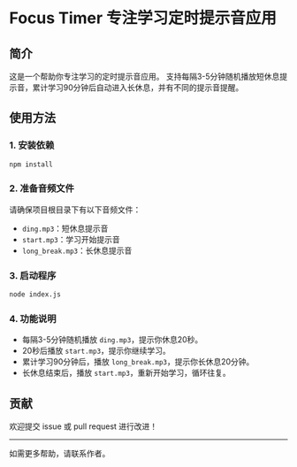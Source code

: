 # Focus Timer 专注学习定时提示音应用

## 简介

这是一个帮助你专注学习的定时提示音应用。
支持每隔3-5分钟随机播放短休息提示音，累计学习90分钟后自动进入长休息，并有不同的提示音提醒。

## 使用方法

### 1. 安装依赖

```bash
npm install
```

### 2. 准备音频文件

请确保项目根目录下有以下音频文件：

- `ding.mp3`：短休息提示音
- `start.mp3`：学习开始提示音
- `long_break.mp3`：长休息提示音

### 3. 启动程序

```bash
node index.js
```

### 4. 功能说明

- 每隔3-5分钟随机播放 `ding.mp3`，提示你休息20秒。
- 20秒后播放 `start.mp3`，提示你继续学习。
- 累计学习90分钟后，播放 `long_break.mp3`，提示你长休息20分钟。
- 长休息结束后，播放 `start.mp3`，重新开始学习，循环往复。

## 贡献

欢迎提交 issue 或 pull request 进行改进！

---

如需更多帮助，请联系作者。 